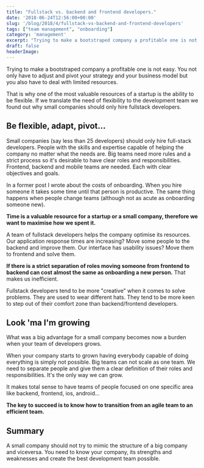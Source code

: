 ```yaml
---
title: "Fullstack vs. backend and frontend developers."
date: '2018-06-24T12:56:00+00:00'
slug: '/blog/2018/4/fullstack-vs-backend-and-frontend-developers'
tags: ["team management", "onboarding"]
category: 'management'
excerpt: "Trying to make a bootstraped company a profitable one is not easy.  You not only have to adjust and pivot your strategy and your business model but you also have to deal with limited resources. That is why one of the most valuable resources of a startup is the ability to be flexible. If we translate the need of flexibility to the development team we found out why small companies should only hire fullstack developers."
draft: false
headerImage: 
---
```

Trying to make a bootstraped company a profitable one is not easy. You not only have to adjust and pivot your strategy and your business model but you also have to deal with limited resources.

That is why one of the most valuable resources of a startup is the ability to be flexible. If we translate the need of flexibility to the development team we found out why small companies should only hire fullstack developers.

## Be flexible, adapt, pivot...

Small companies (say less than 25 developers) should only hire full-stack developers. People with the skills and expertise capable of helping the company no matter what the needs are. Big teams need more rules and a strict process so it's desirable to have clear roles and responsibilities. Frontend, backend and mobile teams are needed. Each with clear objectives and goals.

In a former post I wrote about the costs of onboarding. When you hire someone it takes some time until that person is productive. The same thing happens when people change teams (although not as acute as onboarding someone new).

**Time is a valuable resource for a startup or a small company, therefore we want to maximise how we spent it.**

A team of fullstack developers helps the company optimise its resources. Our application response times are increasing? Move some people to the backend and improve them. Our interface has usability issues? Move them to frontend and solve them.

**If there is a strict separation of roles moving someone from frontend to backend can cost almost the same as onboarding a new person.** That makes us inefficient.

Fullstack developers tend to be more "creative" when it comes to solve problems. They are used to wear different hats. They tend to be more keen to step out of their comfort zone than backend/frontend developers.

## Look 'ma I'm growing

What was a big advantage for a small company becomes now a burden when your team of developers grows.

When your company starts to grown having everybody capable of doing everything is simply not possible. Big teams can not scale as one team. We need to separate people and give them a clear definition of their roles and responsibilities. It's the only way we can grow.

It makes total sense to have teams of people focused on one specific area like backend, frontend, ios, android...

**The key to succeed is to know how to transition from an agile team to an efficient team.**

## Summary

A small company should not try to mimic the structure of a big company and viceversa. You need to know your company, its strengths and weaknesses and create the best development team possible.

